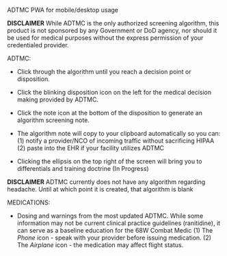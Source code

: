 ADTMC PWA for mobile/desktop usage

**DISCLAIMER**
While ADTMC is the only authorized screening algorithm, this product is not sponsored by any Government or DoD agency,
nor should it be used for medical purposes without the express permission of your credentialed provider.

ADTMC: 
- Click through the algorithm until you reach a decision point or disposition.
- Click the blinking disposition icon on the left for the medical decision making provided by ADTMC.
- Click the note icon at the bottom of the disposition to generate an algorithm screening note. 

- The algorithm note will copy to your clipboard automatically so you can:
  (1) notify a provider/NCO of incoming traffic without sacrificing HIPAA
  (2) paste into the EHR if your facility utilizes ADTMC

- Clicking the ellipsis on the top right of the screen will bring you to differentials and training doctrine (In Progress)

**DISCLAIMER**
ADTMC currently does not have any algorithm regarding headache. Until at which point it is created, that algorithm is blank

MEDICATIONS:
- Dosing and warnings from the most updated ADTMC. While some information may not be current clinical practice guidelines (ranitidine), it can serve as a baseline education for the 68W Combat Medic
  (1) The *Phone* icon - speak with your provider before issuing medication.
  (2) The *Airplane* icon - the medication may affect flight status.
